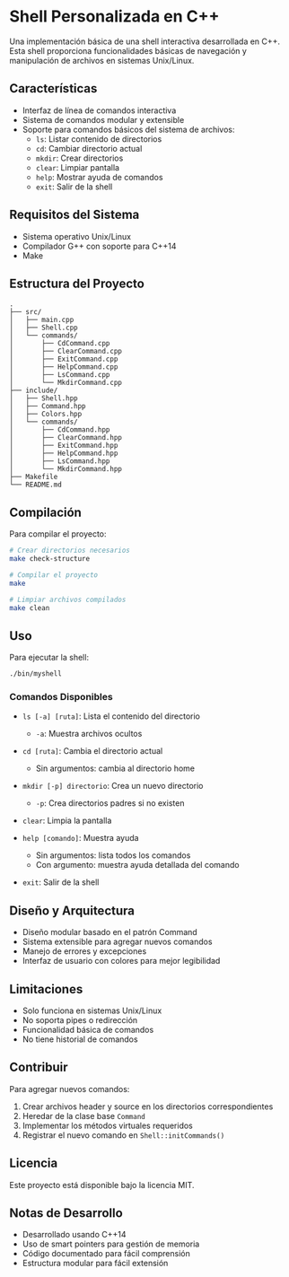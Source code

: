 # Shell Personalizada en C++

Una implementación básica de una shell interactiva desarrollada en C++. Esta shell proporciona funcionalidades básicas de navegación y manipulación de archivos en sistemas Unix/Linux.

## Características

- Interfaz de línea de comandos interactiva
- Sistema de comandos modular y extensible
- Soporte para comandos básicos del sistema de archivos:
  - `ls`: Listar contenido de directorios
  - `cd`: Cambiar directorio actual
  - `mkdir`: Crear directorios
  - `clear`: Limpiar pantalla
  - `help`: Mostrar ayuda de comandos
  - `exit`: Salir de la shell

## Requisitos del Sistema

- Sistema operativo Unix/Linux
- Compilador G++ con soporte para C++14
- Make

## Estructura del Proyecto

```
.
├── src/
│   ├── main.cpp
│   ├── Shell.cpp
│   └── commands/
│       ├── CdCommand.cpp
│       ├── ClearCommand.cpp
│       ├── ExitCommand.cpp
│       ├── HelpCommand.cpp
│       ├── LsCommand.cpp
│       └── MkdirCommand.cpp
├── include/
│   ├── Shell.hpp
│   ├── Command.hpp
│   ├── Colors.hpp
│   └── commands/
│       ├── CdCommand.hpp
│       ├── ClearCommand.hpp
│       ├── ExitCommand.hpp
│       ├── HelpCommand.hpp
│       ├── LsCommand.hpp
│       └── MkdirCommand.hpp
├── Makefile
└── README.md
```

## Compilación

Para compilar el proyecto:

```bash
# Crear directorios necesarios
make check-structure

# Compilar el proyecto
make

# Limpiar archivos compilados
make clean
```

## Uso

Para ejecutar la shell:

```bash
./bin/myshell
```

### Comandos Disponibles

- `ls [-a] [ruta]`: Lista el contenido del directorio
  - `-a`: Muestra archivos ocultos
  
- `cd [ruta]`: Cambia el directorio actual
  - Sin argumentos: cambia al directorio home
  
- `mkdir [-p] directorio`: Crea un nuevo directorio
  - `-p`: Crea directorios padres si no existen
  
- `clear`: Limpia la pantalla

- `help [comando]`: Muestra ayuda
  - Sin argumentos: lista todos los comandos
  - Con argumento: muestra ayuda detallada del comando

- `exit`: Salir de la shell

## Diseño y Arquitectura

- Diseño modular basado en el patrón Command
- Sistema extensible para agregar nuevos comandos
- Manejo de errores y excepciones
- Interfaz de usuario con colores para mejor legibilidad

## Limitaciones

- Solo funciona en sistemas Unix/Linux
- No soporta pipes o redirección
- Funcionalidad básica de comandos
- No tiene historial de comandos

## Contribuir

Para agregar nuevos comandos:

1. Crear archivos header y source en los directorios correspondientes
2. Heredar de la clase base `Command`
3. Implementar los métodos virtuales requeridos
4. Registrar el nuevo comando en `Shell::initCommands()`

## Licencia

Este proyecto está disponible bajo la licencia MIT.

## Notas de Desarrollo

- Desarrollado usando C++14
- Uso de smart pointers para gestión de memoria
- Código documentado para fácil comprensión
- Estructura modular para fácil extensión
